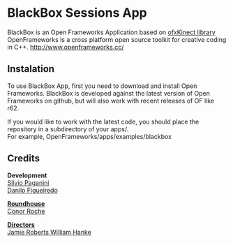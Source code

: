 BlackBox Sessions App
====================
BlackBox is an Open Frameworks Application based on <a href="https://github.com/ofTheo/ofxKinect" target="_blank">ofxKinect library</a><br>
OpenFrameworks is a cross platform open source toolkit for creative coding in C++.
<a href="http://www.openframeworks.cc/" target="_blank">http://www.openframeworks.cc/</a>

Instalation
-----------
To use BlackBox App, first you need to download and install Open Frameworks. BlackBox is developed against the latest version of Open Frameworks on github, but will also work with recent releases of OF like r62.

If you would like to work with the latest code, you should place the repository in a subdirectory of your apps/. <br>
For example, OpenFrameworks/apps/examples/blackbox

Credits
-------
<b>Development</b> <br>
<a href="http://twitter.com/silviopaganini" target="_blank">Silvio Paganini</a><br>
<a href="http://twitter.com/grifotv" target="_blank">Danilo Figueiredo

<b>Roundhouse</b> <br>
Conor Roche 

<b>Directors</b> <br>
Jamie Roberts
William Hanke